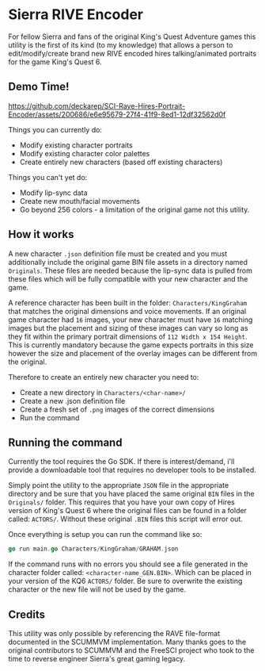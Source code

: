 # Sierra RIVE Encoder

For fellow Sierra and fans of the original King's Quest Adventure games this utility is the first of its kind (to my 
knowledge) that allows a person to edit/modify/create brand new RIVE encoded hires talking/animated
portraits for the game King's Quest 6.

## Demo Time!

https://github.com/deckarep/SCI-Rave-Hires-Portrait-Encoder/assets/200686/e6e95679-27f4-41f9-8ed1-12df32562d0f

Things you can currently do:

- Modify existing character portraits
- Modify existing character color palettes
- Create entirely new characters (based off existing characters)

Things you can't yet do:

- Modify lip-sync data
- Create new mouth/facial movements
- Go beyond 256 colors - a limitation of the original game not this utility.

## How it works

A new character `.json` definition file must be created and you must additionally include the original game BIN
file assets in a directory named `Originals`. These files are needed because the lip-sync data is pulled from
these files which will be fully compatible with your new character and the game.

A reference character has been built in the folder: `Characters/KingGraham` that matches the original dimensions
and voice movements. If an original game character had `16` images, your new character must have `16` matching images
but the placement and sizing of these images can vary so long as they fit within the primary portrait dimensions of
`112 Width x 154 Height`. This is currently mandatory because the game expects portraits in this size however the size
and placement of the overlay images can be different from the original.

Therefore to create an entirely new character you need to:

- Create a new directory in `Characters/<char-name>/`
- Create a new .json definition file
- Create a fresh set of `.png` images of the correct dimensions
- Run the command

## Running the command

Currently the tool requires the Go SDK. If there is interest/demand, i'll provide a downloadable tool that requires no 
developer tools to be installed.

Simply point the utility to the appropriate `JSON` file in the appropriate directory and be sure that you have placed the 
same original `BIN` files in the `Originals/` folder. This requires that you have your own copy of Hires version of 
King's Quest 6 where the original files can be found in a folder called: `ACTORS/`. Without these original `.BIN` files
this script will error out.

Once everything is setup you can run the command like so:

```go
go run main.go Characters/KingGraham/GRAHAM.json
```
If the command runs with no errors you should see a file generated in the character folder called:
`<character-name_GEN.BIN>`. Which can be placed in your version of the KQ6 `ACTORS/` folder. Be sure to overwrite the existing
character or the new file will not be used by the game.

## Credits

This utility was only possible by referencing the RAVE file-format documented in the SCUMMVM implementation. Many thanks
goes to the original contributors to SCUMMVM and the FreeSCI project who took to the time to reverse engineer Sierra's
great gaming legacy.
